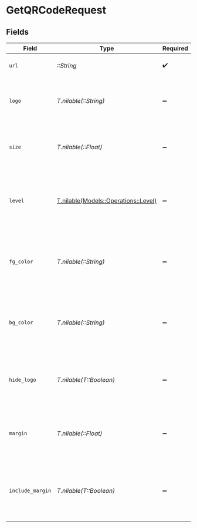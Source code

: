 # GetQRCodeRequest


## Fields

| Field                                                                                          | Type                                                                                           | Required                                                                                       | Description                                                                                    |
| ---------------------------------------------------------------------------------------------- | ---------------------------------------------------------------------------------------------- | ---------------------------------------------------------------------------------------------- | ---------------------------------------------------------------------------------------------- |
| `url`                                                                                          | *::String*                                                                                     | :heavy_check_mark:                                                                             | The URL to generate a QR code for.                                                             |
| `logo`                                                                                         | *T.nilable(::String)*                                                                          | :heavy_minus_sign:                                                                             | The logo to include in the QR code. Can only be used with a paid plan on Dub.                  |
| `size`                                                                                         | *T.nilable(::Float)*                                                                           | :heavy_minus_sign:                                                                             | The size of the QR code in pixels. Defaults to `600` if not provided.                          |
| `level`                                                                                        | [T.nilable(Models::Operations::Level)](../../models/operations/level.md)                       | :heavy_minus_sign:                                                                             | The level of error correction to use for the QR code. Defaults to `L` if not provided.         |
| `fg_color`                                                                                     | *T.nilable(::String)*                                                                          | :heavy_minus_sign:                                                                             | The foreground color of the QR code in hex format. Defaults to `#000000` if not provided.      |
| `bg_color`                                                                                     | *T.nilable(::String)*                                                                          | :heavy_minus_sign:                                                                             | The background color of the QR code in hex format. Defaults to `#ffffff` if not provided.      |
| `hide_logo`                                                                                    | *T.nilable(T::Boolean)*                                                                        | :heavy_minus_sign:                                                                             | Whether to hide the logo in the QR code. Can only be used with a paid plan on Dub.             |
| `margin`                                                                                       | *T.nilable(::Float)*                                                                           | :heavy_minus_sign:                                                                             | The size of the margin around the QR code. Defaults to 2 if not provided.                      |
| `include_margin`                                                                               | *T.nilable(T::Boolean)*                                                                        | :heavy_minus_sign:                                                                             | DEPRECATED: Margin is included by default. Use the `margin` prop to customize the margin size. |